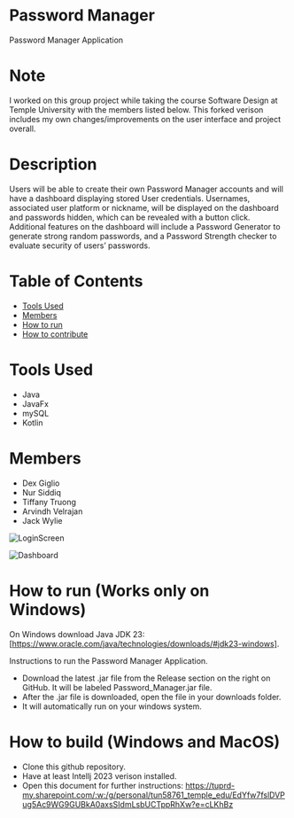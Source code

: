 # Password Manager
Password Manager Application 

# Note
I worked on this group project while taking the course Software Design at Temple University with the members listed below. This forked verison includes my own changes/improvements on the user interface and project overall.

# Description
Users will be able to create their own Password Manager accounts and will have a dashboard displaying stored User credentials. Usernames, associated user platform or nickname, will be displayed on the dashboard and passwords hidden, which can be revealed with a button click. Additional features on the dashboard will include a Password Generator to generate strong random passwords, and a Password Strength checker to evaluate security of users’ passwords.

# Table of Contents
- [Tools Used](https://github.com/cis3296f24/Password_Manager?tab=readme-ov-file#tools-used)
- [Members](https://github.com/cis3296f24/Password_Manager?tab=readme-ov-file#members)
- [How to run](https://github.com/cis3296f24/Password_Manager?tab=readme-ov-file#how-to-run-works-only-on-windows)
- [How to contribute](https://github.com/cis3296f24/Password_Manager?tab=readme-ov-file#how-to-contribute)

# Tools Used
- Java
- JavaFx
- mySQL
- Kotlin

# Members 
- Dex Giglio
- Nur Siddiq
- Tiffany Truong
- Arvindh Velrajan
- Jack Wylie

![LoginScreen](LoginScreenInterface.png)

![Dashboard](DashboardInterface.png)

# How to run (Works only on Windows)
On Windows download Java JDK 23: [https://www.oracle.com/java/technologies/downloads/#jdk23-windows].

Instructions to run the Password Manager Application.   
- Download the latest .jar file from the Release section on the right on GitHub. It will be labeled Password_Manager.jar file. 
- After the .jar file is downloaded, open the file in your downloads folder.
- It will automatically run on your windows system.

# How to build (Windows and MacOS)
- Clone this github repository.
- Have at least Intellj 2023 verison installed.
- Open this document for further instructions: https://tuprd-my.sharepoint.com/:w:/g/personal/tun58761_temple_edu/EdYfw7fslDVPug5Ac9WG9GUBkA0axsSIdmLsbUCTppRhXw?e=cLKhBz
